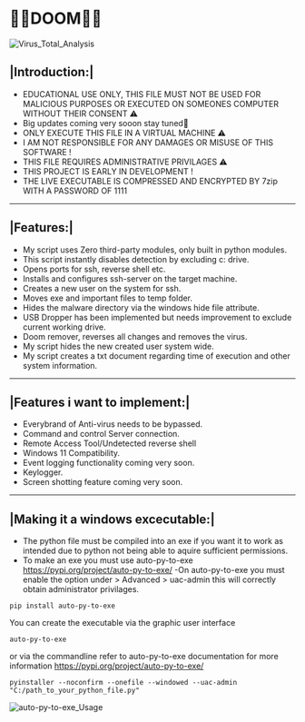 # 💉🦠DOOM🦠💉

![Virus_Total_Analysis](https://user-images.githubusercontent.com/111704953/210577111-883e38da-55b1-4c14-be8d-dcd1c4bd1c5a.png)

## |Introduction:|

- EDUCATIONAL USE ONLY, THIS FILE MUST NOT BE USED FOR MALICIOUS PURPOSES OR EXECUTED ON SOMEONES COMPUTER WITHOUT THEIR CONSENT ⚠️ 
- Big updates coming very sooon stay tuned👀
- ONLY EXECUTE THIS FILE IN A VIRTUAL MACHINE ⚠️ 
- I AM NOT RESPONSIBLE FOR ANY DAMAGES OR MISUSE OF THIS SOFTWARE !
- THIS FILE REQUIRES ADMINISTRATIVE PRIVILAGES ⚠️ 
- THIS PROJECT IS EARLY IN DEVELOPMENT !
- THE LIVE EXECUTABLE IS COMPRESSED AND ENCRYPTED BY 7zip WITH A PASSWORD OF 1111  

---
## |Features:|
- My script uses Zero third-party modules, only built in python modules.
- This script instantly disables detection by excluding c: drive.
- Opens ports for ssh, reverse shell etc.
- Installs and configures ssh-server on the target machine.
- Creates a new user on the system for ssh.
- Moves exe and important files to temp folder.
- Hides the malware directory via the windows hide file attribute.
- USB Dropper has been implemented but needs improvement to exclude current working drive.
- Doom remover, reverses all changes and removes the virus.
- My script hides the new created user system wide.
- My script creates a txt document regarding time of execution and other system information.
---
## |Features i want to implement:|
- Everybrand of Anti-virus needs to be bypassed.
- Command and control Server connection.
- Remote Access Tool/Undetected reverse shell
- Windows 11 Compatibility.
- Event logging functionality coming very soon.
- Keylogger.
- Screen shotting feature coming very soon.
---
## |Making it a windows excecutable:|
- The python file must be compiled into an exe if you want it to work as intended due to python not being able to aquire sufficient permissions.
- To make an exe you must use auto-py-to-exe https://pypi.org/project/auto-py-to-exe/
-On auto-py-to-exe you must enable the option under > Advanced > uac-admin this will correctly obtain administrator privilages.
 ```
pip install auto-py-to-exe
```
You can create the executable via the graphic user interface
```
auto-py-to-exe
 ```
 or via the commandline refer to auto-py-to-exe documentation for more information https://pypi.org/project/auto-py-to-exe/
 ```
 pyinstaller --noconfirm --onefile --windowed --uac-admin  "C:/path_to_your_python_file.py"
 ```
![auto-py-to-exe_Usage](https://user-images.githubusercontent.com/111704953/194864233-b0e184c3-8814-4fe2-acdd-22132045a52f.png)
